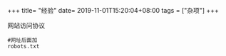 +++
title= "经验"
date= 2019-11-01T15:20:04+08:00
tags = ["杂项"]
+++

网站访问协议


```
#网址后面加
robots.txt
```
